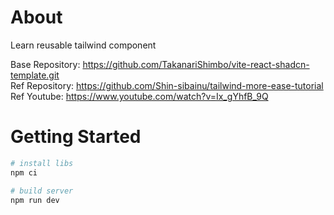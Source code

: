 # About

Learn reusable tailwind component

Base Repository: https://github.com/TakanariShimbo/vite-react-shadcn-template.git  
Ref Repository: https://github.com/Shin-sibainu/tailwind-more-ease-tutorial  
Ref Youtube: https://www.youtube.com/watch?v=Ix_gYhfB_9Q


# Getting Started

```sh
# install libs
npm ci

# build server
npm run dev
```
